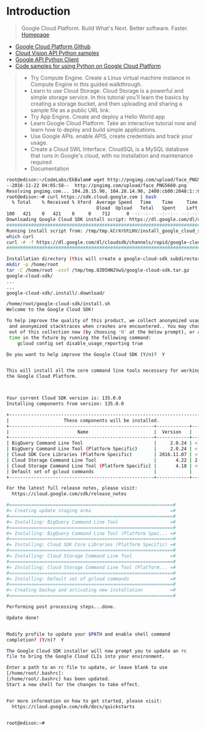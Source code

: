 # Introduction

> Google Cloud Platform. Build What's Next. Better software. Faster. [Homepage](https://cloud.google.com/)

- [Google Cloud Platform Github](https://github.com/GoogleCloudPlatform)
- [Cloud Vision API Python samples](https://github.com/GoogleCloudPlatform/python-docs-samples)
- [Google API Python Client](https://github.com/google/google-api-python-client)
- [Code samples for using Python on Google Cloud Platform](https://github.com/GoogleCloudPlatform/getting-started-python)

> - Try Compute Engine. Create a Linux virtual machine instance in Compute Engine in this guided walkthrough.
> - Learn to use Cloud Storage. Cloud Storage is a powerful and simple storage service. In this tutorial you’ll learn the basics by creating a storage bucket, and then uploading and sharing a sample file as a public URL link.
> - Try App Engine. Create and deploy a Hello World app
> - Learn Google Cloud Platform. Take an interactive tutorial now and learn how to deploy and build simple applications.
> - Use Google APIs. enable APIS, create credentials and track your usage.
> - Create a Cloud SWL Interface. CloudSQL is a MySQL database that runs in Google's cloud, with no installation and maintenance required
> - Documentation

```sh
root@edison:~/CodeLabs/EkBalam# wget http://pngimg.com/upload/face_PNG5660.png
--2016-11-22 04:05:58--  http://pngimg.com/upload/face_PNG5660.png
Resolving pngimg.com... 104.28.15.90, 104.28.14.90, 2400:cb00:2048:1::681c:e5a, ...
root@edison:~# curl https://sdk.cloud.google.com | bash
  % Total    % Received % Xferd  Average Speed   Time    Time     Time  Current
                                 Dload  Upload   Total   Spent    Left  Speed
100   421    0   421    0     0    712      0 --:--:-- --:--:-- --:--:--   860
Downloading Google Cloud SDK install script: https://dl.google.com/dl/cloudsdk/channels/rapid/install_google_cloud_sdk.bah
######################################################################## 100.0%
Running install script from: /tmp/tmp.kCrXrUtLHV/install_google_cloud_sdk.bash
which curl
curl -# -f https://dl.google.com/dl/cloudsdk/channels/rapid/google-cloud-sdk.tar.gz
######################################################################## 100.0%

Installation directory (this will create a google-cloud-sdk subdirectory) (/home/root): 
mkdir -p /home/root
tar -C /home/root -zxvf /tmp/tmp.8Z05HN2VwS/google-cloud-sdk.tar.gz
google-cloud-sdk/
...
...
google-cloud-sdk/.install/.download/

/home/root/google-cloud-sdk/install.sh
Welcome to the Google Cloud SDK!

To help improve the quality of this product, we collect anonymized usage data
 and anonymized stacktraces when crashes are encountered.. You may choose to opt
 out of this collection now (by choosing 'N' at the below prompt), or at any
 time in the future by running the following command:
    gcloud config set disable_usage_reporting true

Do you want to help improve the Google Cloud SDK (Y/n)?  Y


This will install all the core command line tools necessary for working with
the Google Cloud Platform.



Your current Cloud SDK version is: 135.0.0
Installing components from version: 135.0.0

+----------------------------------------------------------------------------+
|                    These components will be installed.                     |
+-----------------------------------------------------+------------+---------+
|                         Name                        |  Version   |   Size  |
+-----------------------------------------------------+------------+---------+
| BigQuery Command Line Tool                          |     2.0.24 | < 1 MiB |
| BigQuery Command Line Tool (Platform Specific)      |     2.0.24 | < 1 MiB |
| Cloud SDK Core Libraries (Platform Specific)        | 2016.11.07 | < 1 MiB |
| Cloud Storage Command Line Tool                     |       4.22 | 2.8 MiB |
| Cloud Storage Command Line Tool (Platform Specific) |       4.18 | < 1 MiB |
| Default set of gcloud commands                      |            |         |
+-----------------------------------------------------+------------+---------+

For the latest full release notes, please visit:
  https://cloud.google.com/sdk/release_notes

#============================================================#
#= Creating update staging area                             =#
#============================================================#
#= Installing: BigQuery Command Line Tool                   =#
#============================================================#
#= Installing: BigQuery Command Line Tool (Platform Spec... =#
#============================================================#
#= Installing: Cloud SDK Core Libraries (Platform Specific) =#
#============================================================#
#= Installing: Cloud Storage Command Line Tool              =#
#============================================================#
#= Installing: Cloud Storage Command Line Tool (Platform... =#
#============================================================#
#= Installing: Default set of gcloud commands               =#
#============================================================#
#= Creating backup and activating new installation          =#
#============================================================#

Performing post processing steps...done.                                        

Update done!


Modify profile to update your $PATH and enable shell command 
completion? (Y/n)?  Y

The Google Cloud SDK installer will now prompt you to update an rc 
file to bring the Google Cloud CLIs into your environment.

Enter a path to an rc file to update, or leave blank to use 
[/home/root/.bashrc]:  
[/home/root/.bashrc] has been updated.
Start a new shell for the changes to take effect.


For more information on how to get started, please visit:
  https://cloud.google.com/sdk/docs/quickstarts


root@edison:~# 
```
